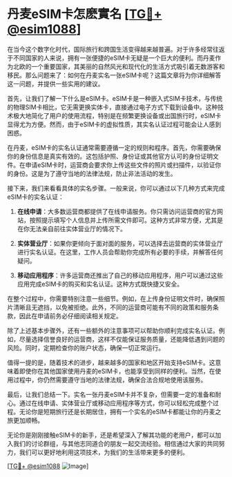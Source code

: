 # 丹麦eSIM卡怎麽實名 [[TG💪+ @esim1088](https://t.me/s/esim1088)]

在当今这个数字化时代，国际旅行和跨国生活变得越来越普遍。对于许多经常往返于不同国家的人来说，拥有一张便捷的eSIM卡无疑是一个巨大的便利。而丹麦作为北欧的一个重要国家，其美丽的自然风光和现代化的生活方式吸引着无数游客和移民。那么问题来了：如何在丹麦实名一张eSIM卡呢？这篇文章将为你详细解答这一问题，并提供一些实用的建议。

首先，让我们了解一下什么是eSIM卡。eSIM卡是一种嵌入式SIM卡技术，与传统的物理SIM卡相比，它无需更换实体卡，直接通过电子方式下载到设备中。这种技术极大地简化了用户的使用流程，特别是在频繁更换设备或出国旅行时，eSIM卡显得尤为方便。然而，由于eSIM卡的虚拟性质，其实名认证过程可能会让人感到困惑。

在丹麦，eSIM卡的实名认证通常需要遵循一定的规则和程序。首先，你需要确保你的身份信息是真实有效的。这包括护照、身份证或其他官方认可的身份证明文件。在申请eSIM卡时，运营商会要求你上传这些文件的照片或扫描件，以验证你的身份。这是为了遵守当地的法律法规，防止非法活动的发生。

接下来，我们来看看具体的实名步骤。一般来说，你可以通过以下几种方式来完成eSIM卡的实名认证：

1. **在线申请**：大多数运营商都提供了在线申请服务。你只需访问运营商的官方网站，按照提示填写个人信息并上传所需文件即可。这种方式非常方便，尤其是在你无法亲自前往实体营业厅的情况下。

2. **实体营业厅**：如果你更倾向于面对面的服务，可以选择去运营商的实体营业厅进行实名认证。在这里，工作人员会帮助你完成所有必要的手续，并解答任何疑问。

3. **移动应用程序**：许多运营商还推出了自己的移动应用程序，用户可以通过这些应用完成eSIM卡的购买和实名认证。这种方式既快捷又安全。

在整个过程中，你需要特别注意一些细节。例如，在上传身份证明文件时，确保照片清晰且无遮挡，以免被拒绝。此外，不同的运营商可能有不同的政策和服务条款，因此在申请前务必仔细阅读相关规定。

除了上述基本步骤外，还有一些额外的注意事项可以帮助你顺利完成实名认证。例如，尽量选择信誉良好的运营商，这样不仅能保证服务质量，还能降低遇到问题的风险。同时，定期检查你的账户状态，确保一切正常运行。

值得一提的是，随着技术的进步，越来越多的国家和地区开始支持eSIM卡。这意味着即使你在其他国家使用丹麦的eSIM卡，也能享受到同样的便利。当然，在使用过程中，你仍然需要遵守当地的法律法规，确保合法合规地使用该服务。

最后，让我们总结一下。实名一张丹麦eSIM卡并不复杂，但需要一定的准备和耐心。通过在线申请、实体营业厅或移动应用程序等方式，你可以轻松完成整个过程。无论你是短期旅行还是长期居住，拥有一个实名的eSIM卡都能让你的丹麦之旅更加顺畅。

无论你是刚刚接触eSIM卡的新手，还是希望深入了解其功能的老用户，都可以加入我们的讨论群组，与其他志同道合的朋友一起交流经验。相信通过大家的共同努力，我们可以更好地利用这项技术，为我们的生活带来更多的便利。

[[TG💪+ @esim1088](https://t.me/s/esim1088) ![Image](https://i.postimg.cc/4NQfJmqS/Snipaste-2025-05-13-00-14-12.png)]